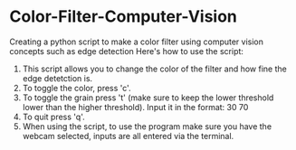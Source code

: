 # Color-Filter-Computer-Vision
Creating a python script to make a color filter using computer vision concepts such as edge detection
Here's how to use the script:
1. This script allows you to change the color of the filter and how fine the edge detetction is. 
2. To toggle the color, press 'c'.
3. To toggle the grain press 't' (make sure to keep the lower threshold lower than the higher threshold). Input it in the format: 30 70
4. To quit press 'q'.
5. When using the script, to use the program make sure you have the webcam selected, inputs are all entered via the terminal.

